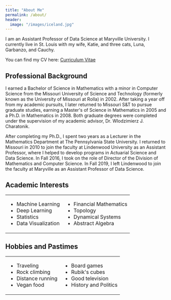```yaml
---
title: "About Me"
permalink: /about/
header:
  image: "/images/iceland.jpg"
---
```


I am an Assistant Professor of Data Science at Maryville University. I currently live in St. Louis with my wife, Katie, and three cats, Luna, Garbanzo, and Cauchy.

You can find my CV here: [Curriculum Vitae](/misc/cv.pdf)

<h2>Professional Background</h2>

I earned a Bachelor of Science in Mathematics with a minor in Computer Science from the Missouri University of Science and Technology (formerly known as the University of Missouri at Rolla) in 2002. After taking a year off from my academic pursuits, I later returned to Missouri S&T to pursue graduate studies, earning a Master's of Science in Mathematics in 2005 and a Ph.D. in Mathematics in 2008. Both graduate degrees were completed under the supervision of my academic advisor, Dr. Wlodzimierz J. Charatonik.

After completing my Ph.D., I spent two years as a Lecturer in the Mathematics Department at The Pennsylvania State University. I returned to Missouri in 2010 to join the faculty at Lindenwood University as an Assistant Professor, where I helped to develop programs in Actuarial Science and Data Science. In Fall 2016, I took on the role of Director of the Division of Mathematics and Computer Science. In Fall 2019, I left Lindenwood to join the faculty at Maryville as an Assistant Professor of Data Science.

<h2>Academic Interests</h2>

<table border="0">
    <tr>
        <td>
            <ul>
                <li>Machine Learning</li>
                <li>Deep Learning</li>
                <li>Statistics</li>
                <li>Data Visualization</li>
            </ul>
        </td>
        <td>
            <ul>
                <li>Financial Mathematics</li>
                <li>Topology</li>
                <li>Dynamical Systems</li>
                <li>Abstract Algebra</li>  
            </ul>
        </td>
    </tr>
</table>


<h2>Hobbies and Pastimes</h2>

<table>
    <tr>
        <td>
            <ul>
                <li>Traveling</li>
                <li>Rock climbing</li>
                <li>Distance running</li>
                <li>Vegan food</li>
            </ul>
        </td>
        <td>
            <ul>
                <li>Board games</li>
                <li>Rubik's cubes</li>
                <li>Good television</li>
                <li>History and Politics</li>
            </ul>
        </td>
    </tr>
</table>
